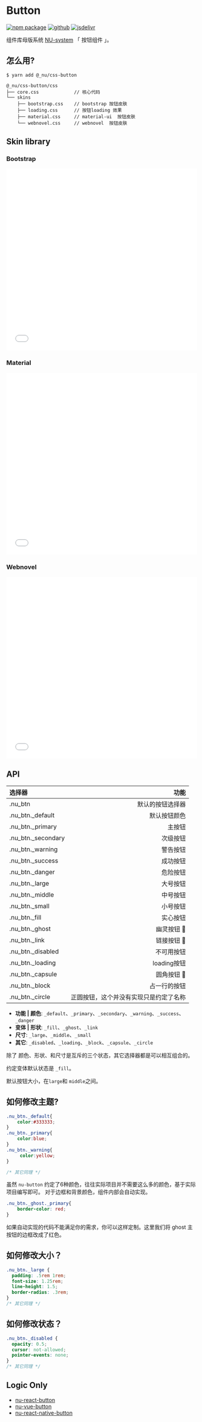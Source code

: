 # Button

[![npm package](https://img.shields.io/npm/v/@_nu/css-button.svg)](https://www.npmjs.org/package/@_nu/css-button)
[![github](https://img.shields.io/github/stars/nu-system/css-button.svg?style=social)](https://github.com/nu-system/css-button)
[![jsdelivr](https://data.jsdelivr.com/v1/package/npm/@_nu/css-button/badge)](https://www.jsdelivr.com/package/npm/@_nu/css-button)

组件库母版系统 [NU-system](https://nu-system.github.io/) 「 按钮组件 」。

## 怎么用?

```
$ yarn add @_nu/css-button
```

```
@_nu/css-button/css
├── core.css             // 核心代码
└── skins
    ├── bootstrap.css    // bootstrap 按钮皮肤
    ├── loading.css      // 按钮loading 效果
    ├── material.css     // material-ui  按钮皮肤
    └── webnovel.css     // webnovel  按钮皮肤
```

## Skin library

### Bootstrap

<iframe height="480" style="width: 100%;" scrolling="no" title="wbXgba" src="//codepen.io/ziven27/embed/wbXgba/?height=265&theme-id=dark&default-tab=html,result" frameborder="no" allowtransparency="true" allowfullscreen="true">
  See the Pen <a href='https://codepen.io/ziven27/pen/wbXgba/'>wbXgba</a> by ziven27
  (<a href='https://codepen.io/ziven27'>@ziven27</a>) on <a href='https://codepen.io'>CodePen</a>.
</iframe>

### Material

<iframe height="480" style="width: 100%;" scrolling="no" title="nu-button-material" src="//codepen.io/ziven27/embed/rgKyap/?height=265&theme-id=dark&default-tab=html,result" frameborder="no" allowtransparency="true" allowfullscreen="true">
  See the Pen <a href='https://codepen.io/ziven27/pen/rgKyap/'>nu-button-material</a> by ziven27
  (<a href='https://codepen.io/ziven27'>@ziven27</a>) on <a href='https://codepen.io'>CodePen</a>.
</iframe>


### Webnovel

<iframe height="480" style="width: 100%;" scrolling="no" title="nu-button-webnovel" src="//codepen.io/ziven27/embed/byKqEe/?height=265&theme-id=dark&default-tab=html,result" frameborder="no" allowtransparency="true" allowfullscreen="true">
  See the Pen <a href='https://codepen.io/ziven27/pen/byKqEe/'>nu-button-webnovel</a> by ziven27
  (<a href='https://codepen.io/ziven27'>@ziven27</a>) on <a href='https://codepen.io'>CodePen</a>.
</iframe>

## API

| 选择器 |  功能 |
|:-------------|------:|
| .nu_btn | 默认的按钮选择器 |
| .nu_btn._default | 默认按钮颜色 |
| .nu_btn._primary | 主按钮 |
| .nu_btn._secondary | 次级按钮 |
| .nu_btn._warning | 警告按钮 |
| .nu_btn._success | 成功按钮 |
| .nu_btn._danger | 危险按钮 |
| .nu_btn._large | 大号按钮 |
| .nu_btn._middle | 中号按钮 |
| .nu_btn._small | 小号按钮 |
| .nu_btn._fill | 实心按钮 |
| .nu_btn._ghost | 幽灵按钮 👻 |
| .nu_btn._link | 链接按钮 🔗 |
| .nu_btn._disabled | 不可用按钮 |
| .nu_btn._loading | loading按钮 |
| .nu_btn._capsule | 圆角按钮 💊 |
| .nu_btn._block | 占一行的按钮 |
| .nu_btn._circle | 正圆按钮，这个并没有实现只是约定了名称 |

- **功能 | 颜色**: `_default`、`_primary`、`_secondary`、`_warning`、`_success`、`_danger`
- **变体 | 形状**: `_fill`、`_ghost`、`_link`
- **尺寸**: `_large`、`_middle`、`_small`
- **其它**: `_disabled`、`_loading`、`_block`、`_capsule`、`_circle`

除了 颜色、形状、和尺寸是互斥的三个状态，其它选择器都是可以相互组合的。

约定变体默认状态是 `_fill`。

默认按钮大小，在`large`和 `middle`之间。

## 如何修改主题?

```scss
.nu_btn._default{
    color:#333333;
}
.nu_btn._primary{
    color:blue;
}
.nu_btn._warning{
     color:yellow;
}

/* 其它同理 */
```

虽然 `nu-button` 约定了6种颜色，往往实际项目并不需要这么多的颜色，基于实际项目编写即可。
对于边框和背景颜色，组件内部会自动实现。

```css
.nu_btn._ghost._primary{
    border-color: red;
}
```
如果自动实现的代码不能满足你的需求，你可以这样定制。这里我们将 ghost 主按钮的边框改成了红色。

## 如何修改大小？

```css
.nu_btn._large {
  padding: .5rem 1rem;
  font-size: 1.25rem;
  line-height: 1.5;
  border-radius: .3rem;
}
/* 其它同理 */
```

## 如何修改状态？

```css
.nu_btn._disabled {
  opacity: 0.5;
  cursor: not-allowed;
  pointer-events: none;
}
/* 其它同理 */
```

## Logic Only

- [nu-react-button](https://nu-system.github.io/react/button/)
- [nu-vue-button](https://nu-system.github.io/vue/button/)
- [nu-react-native-button](https://nu-system.github.io/react-native/button/)
